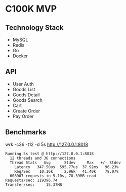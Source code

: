# C100K MVP

## Technology Stack

- MySQL
- Redis
- Go
- Docker


## API

- User Auth
- Goods List
- Goods Detail
- Goods Search
- Cart
- Create Order
- Pay Order


## Benchmarks

wrk -c36 -t12 -d 5s http://127.0.0.1:8018

```
Running 5s test @ http://127.0.0.1:8018
  12 threads and 36 connections
  Thread Stats   Avg      Stdev     Max   +/- Stdev
    Latency   347.50us  595.77us  37.92ms   96.23%
    Req/Sec    10.16k     2.96k   41.40k    78.07%
  608907 requests in 5.10s, 78.39MB read
Requests/sec: 119396.74
Transfer/sec:     15.37MB
```
